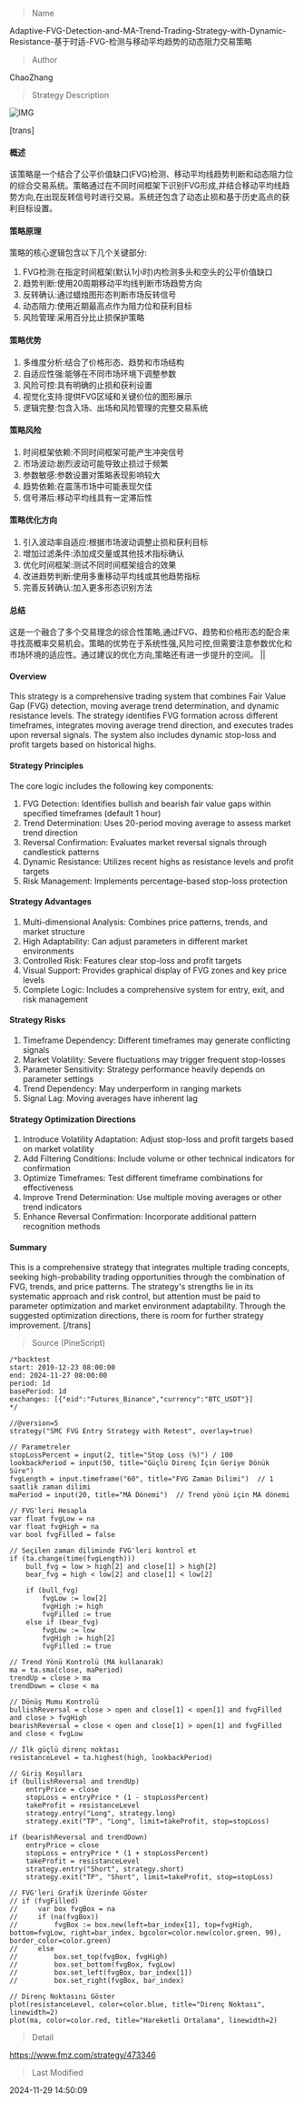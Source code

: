 
> Name

Adaptive-FVG-Detection-and-MA-Trend-Trading-Strategy-with-Dynamic-Resistance-基于时适-FVG-检测与移动平均趋势的动态阻力交易策略

> Author

ChaoZhang

> Strategy Description

![IMG](https://www.fmz.com/upload/asset/9760677727781e380f.png)

[trans]
#### 概述
该策略是一个结合了公平价值缺口(FVG)检测、移动平均线趋势判断和动态阻力位的综合交易系统。策略通过在不同时间框架下识别FVG形成,并结合移动平均线趋势方向,在出现反转信号时进行交易。系统还包含了动态止损和基于历史高点的获利目标设置。

#### 策略原理
策略的核心逻辑包含以下几个关键部分:
1. FVG检测:在指定时间框架(默认1小时)内检测多头和空头的公平价值缺口
2. 趋势判断:使用20周期移动平均线判断市场趋势方向
3. 反转确认:通过蜡烛图形态判断市场反转信号
4. 动态阻力:使用近期最高点作为阻力位和获利目标
5. 风险管理:采用百分比止损保护策略

#### 策略优势
1. 多维度分析:结合了价格形态、趋势和市场结构
2. 自适应性强:能够在不同市场环境下调整参数
3. 风险可控:具有明确的止损和获利设置
4. 视觉化支持:提供FVG区域和关键价位的图形展示
5. 逻辑完整:包含入场、出场和风险管理的完整交易系统

#### 策略风险
1. 时间框架依赖:不同时间框架可能产生冲突信号
2. 市场波动:剧烈波动可能导致止损过于频繁
3. 参数敏感:参数设置对策略表现影响较大
4. 趋势依赖:在震荡市场中可能表现欠佳
5. 信号滞后:移动平均线具有一定滞后性

#### 策略优化方向
1. 引入波动率自适应:根据市场波动调整止损和获利目标
2. 增加过滤条件:添加成交量或其他技术指标确认
3. 优化时间框架:测试不同时间框架组合的效果
4. 改进趋势判断:使用多重移动平均线或其他趋势指标
5. 完善反转确认:加入更多形态识别方法

#### 总结
这是一个融合了多个交易理念的综合性策略,通过FVG、趋势和价格形态的配合来寻找高概率交易机会。策略的优势在于系统性强,风险可控,但需要注意参数优化和市场环境的适应性。通过建议的优化方向,策略还有进一步提升的空间。 || 

#### Overview
This strategy is a comprehensive trading system that combines Fair Value Gap (FVG) detection, moving average trend determination, and dynamic resistance levels. The strategy identifies FVG formation across different timeframes, integrates moving average trend direction, and executes trades upon reversal signals. The system also includes dynamic stop-loss and profit targets based on historical highs.

#### Strategy Principles
The core logic includes the following key components:
1. FVG Detection: Identifies bullish and bearish fair value gaps within specified timeframes (default 1 hour)
2. Trend Determination: Uses 20-period moving average to assess market trend direction
3. Reversal Confirmation: Evaluates market reversal signals through candlestick patterns
4. Dynamic Resistance: Utilizes recent highs as resistance levels and profit targets
5. Risk Management: Implements percentage-based stop-loss protection

#### Strategy Advantages
1. Multi-dimensional Analysis: Combines price patterns, trends, and market structure
2. High Adaptability: Can adjust parameters in different market environments
3. Controlled Risk: Features clear stop-loss and profit targets
4. Visual Support: Provides graphical display of FVG zones and key price levels
5. Complete Logic: Includes a comprehensive system for entry, exit, and risk management

#### Strategy Risks
1. Timeframe Dependency: Different timeframes may generate conflicting signals
2. Market Volatility: Severe fluctuations may trigger frequent stop-losses
3. Parameter Sensitivity: Strategy performance heavily depends on parameter settings
4. Trend Dependency: May underperform in ranging markets
5. Signal Lag: Moving averages have inherent lag

#### Strategy Optimization Directions
1. Introduce Volatility Adaptation: Adjust stop-loss and profit targets based on market volatility
2. Add Filtering Conditions: Include volume or other technical indicators for confirmation
3. Optimize Timeframes: Test different timeframe combinations for effectiveness
4. Improve Trend Determination: Use multiple moving averages or other trend indicators
5. Enhance Reversal Confirmation: Incorporate additional pattern recognition methods

#### Summary
This is a comprehensive strategy that integrates multiple trading concepts, seeking high-probability trading opportunities through the combination of FVG, trends, and price patterns. The strategy's strengths lie in its systematic approach and risk control, but attention must be paid to parameter optimization and market environment adaptability. Through the suggested optimization directions, there is room for further strategy improvement.
[/trans]



> Source (PineScript)

``` pinescript
/*backtest
start: 2019-12-23 08:00:00
end: 2024-11-27 08:00:00
period: 1d
basePeriod: 1d
exchanges: [{"eid":"Futures_Binance","currency":"BTC_USDT"}]
*/

//@version=5
strategy("SMC FVG Entry Strategy with Retest", overlay=true)

// Parametreler
stopLossPercent = input(2, title="Stop Loss (%)") / 100
lookbackPeriod = input(50, title="Güçlü Direnç İçin Geriye Dönük Süre")
fvgLength = input.timeframe("60", title="FVG Zaman Dilimi")  // 1 saatlik zaman dilimi
maPeriod = input(20, title="MA Dönemi")  // Trend yönü için MA dönemi

// FVG'leri Hesapla
var float fvgLow = na
var float fvgHigh = na
var bool fvgFilled = false

// Seçilen zaman diliminde FVG'leri kontrol et
if (ta.change(time(fvgLength)))
    bull_fvg = low > high[2] and close[1] > high[2]
    bear_fvg = high < low[2] and close[1] < low[2]
    
    if (bull_fvg)
        fvgLow := low[2]
        fvgHigh := high
        fvgFilled := true
    else if (bear_fvg)
        fvgLow := low
        fvgHigh := high[2]
        fvgFilled := true

// Trend Yönü Kontrolü (MA kullanarak)
ma = ta.sma(close, maPeriod)
trendUp = close > ma
trendDown = close < ma

// Dönüş Mumu Kontrolü
bullishReversal = close > open and close[1] < open[1] and fvgFilled and close > fvgHigh
bearishReversal = close < open and close[1] > open[1] and fvgFilled and close < fvgLow

// İlk güçlü direnç noktası
resistanceLevel = ta.highest(high, lookbackPeriod)

// Giriş Koşulları
if (bullishReversal and trendUp)
    entryPrice = close
    stopLoss = entryPrice * (1 - stopLossPercent)
    takeProfit = resistanceLevel
    strategy.entry("Long", strategy.long)
    strategy.exit("TP", "Long", limit=takeProfit, stop=stopLoss)

if (bearishReversal and trendDown)
    entryPrice = close
    stopLoss = entryPrice * (1 + stopLossPercent)
    takeProfit = resistanceLevel
    strategy.entry("Short", strategy.short)
    strategy.exit("TP", "Short", limit=takeProfit, stop=stopLoss)

// FVG'leri Grafik Üzerinde Göster
// if (fvgFilled)
//     var box fvgBox = na
//     if (na(fvgBox))
//         fvgBox := box.new(left=bar_index[1], top=fvgHigh, bottom=fvgLow, right=bar_index, bgcolor=color.new(color.green, 90), border_color=color.green)
//     else
//         box.set_top(fvgBox, fvgHigh)
//         box.set_bottom(fvgBox, fvgLow)
//         box.set_left(fvgBox, bar_index[1])
//         box.set_right(fvgBox, bar_index)

// Direnç Noktasını Göster
plot(resistanceLevel, color=color.blue, title="Direnç Noktası", linewidth=2)
plot(ma, color=color.red, title="Hareketli Ortalama", linewidth=2)

```

> Detail

https://www.fmz.com/strategy/473346

> Last Modified

2024-11-29 14:50:09
